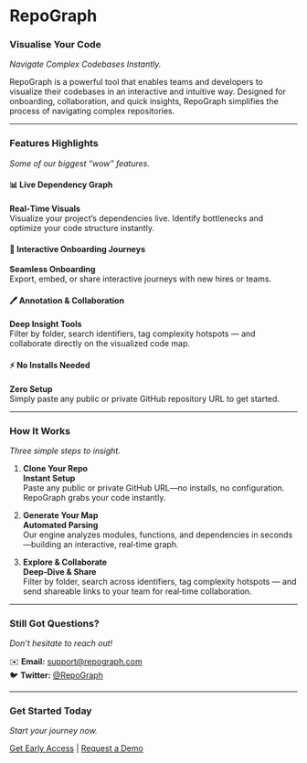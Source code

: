 # RepoGraph  
### Visualise Your Code 
*Navigate Complex Codebases Instantly.*  

RepoGraph is a powerful tool that enables teams and developers to visualize their codebases in an interactive and intuitive way. Designed for onboarding, collaboration, and quick insights, RepoGraph simplifies the process of navigating complex repositories.  

---

### Features Highlights  
*Some of our biggest “wow” features.*  

#### 📊 Live Dependency Graph  
**Real‑Time Visuals**  
Visualize your project’s dependencies live. Identify bottlenecks and optimize your code structure instantly.

#### 🚀 Interactive Onboarding Journeys  
**Seamless Onboarding**  
Export, embed, or share interactive journeys with new hires or teams.

#### 🖊️ Annotation & Collaboration  
**Deep Insight Tools**  
Filter by folder, search identifiers, tag complexity hotspots — and collaborate directly on the visualized code map.

#### ⚡ No Installs Needed  
**Zero Setup**  
Simply paste any public or private GitHub repository URL to get started.

---

### How It Works  
*Three simple steps to insight.*  

1. **Clone Your Repo**  
   **Instant Setup**  
   Paste any public or private GitHub URL—no installs, no configuration. RepoGraph grabs your code instantly.

2. **Generate Your Map**  
   **Automated Parsing**  
   Our engine analyzes modules, functions, and dependencies in seconds—building an interactive, real‑time graph.

3. **Explore & Collaborate**  
   **Deep‑Dive & Share**  
   Filter by folder, search across identifiers, tag complexity hotspots — and send shareable links to your team for real‑time collaboration.

---

### Still Got Questions?  
*Don’t hesitate to reach out!*  

✉️ **Email:** [support@repograph.com](mailto:support@repograph.com)  
🐦 **Twitter:** [@RepoGraph](https://twitter.com/RepoGraph)  

---

### Get Started Today  
*Start your journey now.*  

[Get Early Access](https://repograph.com) | [Request a Demo](https://repograph.com/demo)
